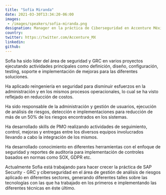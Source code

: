```yaml
---
title: "Sofía Miranda"
date: 2021-03-30T13:34:20-06:00
images: 
 - /images/speakers/sofia-miranda.png
designation: Manager en la práctica de Ciberseguridad en Accenture México
country: 
twitter: https://twitter.com/Accenture_MX
linkedin: 
github: 
---
```


Sofia ha sido líder del área de seguridad y GRC en varios proyectos ejecutando actividades principales como definición, diseño, configuración, testing, soporte e implementación de mejoras para las diferentes soluciones.

Ha aplicado reingeniería en seguridad para disminuir esfuerzos en la administración y en los mismos procesos operacionales, lo cual se ha visto reflejado en reducción de costos.

Ha sido responsable de la administración y gestión de usuarios, ejecución de análisis de riesgos, detección e implementaciones para reducción de más de un 50% de los riesgos encontrados en los sistemas.

Ha desarrollado skills de PMO realizando actividades de seguimiento, control, mejoras y entregas entre los diversos equipos involucrados llevando a cabo la integración de los mismos.

Ha desarrollado conocimiento en diferentes herramientas con el enfoque de seguridad y reportes de auditoria para implementación de controles basados en normas como SOX, GDPR etc.

Actualmente Sofia está trabajando para hacer crecer la práctica de SAP Security - GRC y ciberseguridad en el área de gestión de análisis de riesgos aplicado en diferentes sectores, generando diferentes talles sobre las tecnologías con las que ha trabajado en los primeros e implementando las diferentes técnicas en éste último.